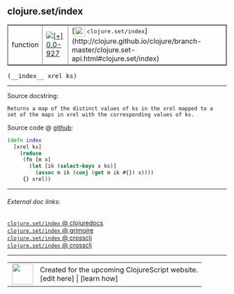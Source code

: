 ## clojure.set/index



 <table border="1">
<tr>
<td>function</td>
<td><a href="https://github.com/cljsinfo/cljs-api-docs/tree/0.0-927"><img valign="middle" alt="[+] 0.0-927" title="Added in 0.0-927" src="https://img.shields.io/badge/+-0.0--927-lightgrey.svg"></a> </td>
<td>
[<img height="24px" valign="middle" src="http://i.imgur.com/1GjPKvB.png"> <samp>clojure.set/index</samp>](http://clojure.github.io/clojure/branch-master/clojure.set-api.html#clojure.set/index)
</td>
</tr>
</table>


 <samp>
(__index__ xrel ks)<br>
</samp>

---





Source docstring:

```
Returns a map of the distinct values of ks in the xrel mapped to a
set of the maps in xrel with the corresponding values of ks.
```


Source code @ [github](https://github.com/clojure/clojurescript/blob/r2134/src/cljs/clojure/set.cljs#L88-L96):

```clj
(defn index
  [xrel ks]
    (reduce
     (fn [m x]
       (let [ik (select-keys x ks)]
         (assoc m ik (conj (get m ik #{}) x))))
     {} xrel))
```

<!--
Repo - tag - source tree - lines:

 <pre>
clojurescript @ r2134
└── src
    └── cljs
        └── clojure
            └── <ins>[set.cljs:88-96](https://github.com/clojure/clojurescript/blob/r2134/src/cljs/clojure/set.cljs#L88-L96)</ins>
</pre>

-->

---



###### External doc links:

[`clojure.set/index` @ clojuredocs](http://clojuredocs.org/clojure.set/index)<br>
[`clojure.set/index` @ grimoire](http://conj.io/store/v1/org.clojure/clojure/1.7.0-beta3/clj/clojure.set/index/)<br>
[`clojure.set/index` @ crossclj](http://crossclj.info/fun/clojure.set/index.html)<br>
[`clojure.set/index` @ crossclj](http://crossclj.info/fun/clojure.set.cljs/index.html)<br>

---

 <table>
<tr><td>
<img valign="middle" align="right" width="48px" src="http://i.imgur.com/Hi20huC.png">
</td><td>
Created for the upcoming ClojureScript website.<br>
[edit here] | [learn how]
</td></tr></table>

[edit here]:https://github.com/cljsinfo/cljs-api-docs/blob/master/cljsdoc/clojure.set_index.cljsdoc
[learn how]:https://github.com/cljsinfo/cljs-api-docs/wiki/cljsdoc-files

<!--

This information was too distracting to show to readers, but I'll leave it
commented here since it is helpful to:

- pretty-print the data used to generate this document
- and show how to retrieve that data



The API data for this symbol:

```clj
{:ns "clojure.set",
 :name "index",
 :signature ["[xrel ks]"],
 :history [["+" "0.0-927"]],
 :type "function",
 :full-name-encode "clojure.set_index",
 :source {:code "(defn index\n  [xrel ks]\n    (reduce\n     (fn [m x]\n       (let [ik (select-keys x ks)]\n         (assoc m ik (conj (get m ik #{}) x))))\n     {} xrel))",
          :title "Source code",
          :repo "clojurescript",
          :tag "r2134",
          :filename "src/cljs/clojure/set.cljs",
          :lines [88 96]},
 :full-name "clojure.set/index",
 :clj-symbol "clojure.set/index",
 :docstring "Returns a map of the distinct values of ks in the xrel mapped to a\nset of the maps in xrel with the corresponding values of ks."}

```

Retrieve the API data for this symbol:

```clj
;; from Clojure REPL
(require '[clojure.edn :as edn])
(-> (slurp "https://raw.githubusercontent.com/cljsinfo/cljs-api-docs/catalog/cljs-api.edn")
    (edn/read-string)
    (get-in [:symbols "clojure.set/index"]))
```

-->
